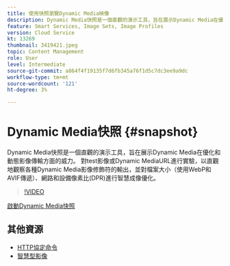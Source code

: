 ```yaml
---
title: 使用快照瀏覽Dynamic Media映像
description: Dynamic Media快照是一個直觀的演示工具，旨在展示Dynamic Media在優化和動態影像傳輸方面的威力。
feature: Smart Services, Image Sets, Image Profiles
version: Cloud Service
kt: 13269
thumbnail: 3419421.jpeg
topic: Content Management
role: User
level: Intermediate
source-git-commit: a864f4f19135f7d6fb345a76f1d5c7dc3ee9a9dc
workflow-type: tm+mt
source-wordcount: '121'
ht-degree: 3%

---
```


# Dynamic Media快照 {#snapshot}

Dynamic Media快照是一個直觀的演示工具，旨在展示Dynamic Media在優化和動態影像傳輸方面的威力。 對test影像或Dynamic MediaURL進行實驗，以直觀地觀察各種Dynamic Media影像修飾符的輸出，並對檔案大小（使用WebP和AVIF傳遞）、網路和設備像素比(DPR)進行智慧成像優化。

>[!VIDEO](https://video.tv.adobe.com/v/3419421/?learn=on)

<a href="https://snapshot.scene7.com/" class="spectrum-Button spectrum-Button--primary spectrum-Button--sizeM">
  <span class="spectrum-Button-label has-no-wrap has-text-weight-bold">啟動Dynamic Media快照</span>
</a>

## 其他資源

* [HTTP協定命令](https://experienceleague.adobe.com/docs/dynamic-media-developer-resources/image-serving-api/image-serving-api/http-protocol-reference/command-reference/c-command-reference.html)
* [智慧型影像](https://experienceleague.adobe.com/docs/experience-manager-cloud-service/content/assets/dynamicmedia/imaging-faq.html)
